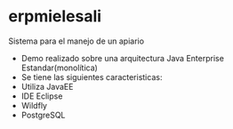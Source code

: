 # erpmielesali
Sistema para el manejo de un apiario
- Demo realizado sobre una arquitectura Java Enterprise Estandar(monolítica) 
- Se tiene las siguientes caracteristicas:  
- Utiliza JavaEE 
- IDE Eclipse 
- Wildfly 
- PostgreSQL
